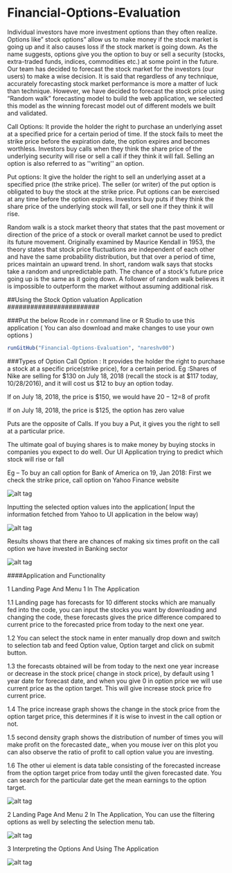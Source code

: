 # Financial-Options-Evaluation

Individual investors have more investment options than they often realize. Options like” stock options” allow us to make money if the stock market is going up and it also causes loss if the stock market is going down. As the name suggests, options give you the option to buy or sell a security (stocks, extra-traded funds, indices, commodities etc.) at some point in the future. Our team has decided to forecast the stock market for the investors (our users) to make a wise decision. It is said that regardless of any technique, accurately forecasting stock market performance is more a matter of luck than technique. However,  we have decided to forecast the stock price using “Random walk” forecasting model to build the web application, we selected this model as the winning forecast model out of different models we built and validated.

Call Options: It provide the holder the right to purchase an underlying asset at a specified price for a certain period of time. If the stock fails to meet the strike price before the expiration date, the option expires and becomes worthless. Investors buy calls when they think the share price of the underlying security will rise or sell a call if they think it will fall. Selling an option is also referred to as ''writing'' an option.

Put options: It give the holder the right to sell an underlying asset at a specified price (the strike price). The seller (or writer) of the put option is obligated to buy the stock at the strike price. Put options can be exercised at any time before the option expires. Investors buy puts if they think the share price of the underlying stock will fall, or sell one if they think it will rise.

Random walk is a stock market theory that states that the past movement or direction of the price of a stock or overall market cannot be used to predict its future movement. Originally examined by Maurice Kendall in 1953, the theory states that stock price fluctuations are independent of each other and have the same probability distribution, but that over a period of time, prices maintain an upward trend. In short, random walk says that stocks take a random and unpredictable path. The chance of a stock's future price going up is the same as it going down. A follower of random walk believes it is impossible to outperform the market without assuming additional risk.

##Using the Stock Option valuation Application ########################

###Put the below Rcode in r command line or R Studio to use this application ( You can also download and make changes to use your own options )

```r
runGitHub("Financial-Options-Evaluation", "nareshv00")
```

###Types of Option
Call Option :  It provides the holder the right to purchase a stock at a specific price(strike price), for a certain period.
Eg :Shares of Nike are selling for $130 on July 18, 2018 (recall the stock is at $117 today, 10/28/2016), and it will cost us $12 to buy an option today. 

If on July 18, 2018, the price is $150, we would have $20-12=$8 of profit

If on July 18, 2018, the price is $125, the option has zero value

Puts are the opposite of Calls. If you buy a Put, it gives you the right to sell at a particular price.

The ultimate goal of buying shares is to make money by buying stocks in companies you expect to do well.
Our UI Application trying to predict which stock will rise or fall 

Eg – To buy an call option for Bank of America on 19, Jan 2018:
 First we check the strike price, call option on Yahoo Finance website

![alt tag](https://cloud.githubusercontent.com/assets/19517513/20690351/1ae3d14a-b598-11e6-978d-4686bf12c7f5.PNG)

Inputting the selected option values into the application( Input the information fetched from Yahoo to UI application in the below way)

![alt tag](https://cloud.githubusercontent.com/assets/19517513/20690616/ac62f0fa-b599-11e6-8486-1d774dc38f65.PNG)

Results shows that there are chances of making six times profit on the call option we have invested in Banking sector

![alt tag](https://cloud.githubusercontent.com/assets/19517513/20690352/1aeda2f6-b598-11e6-9cd4-b15591dd61a4.PNG)



####Application and Functionality

1 Landing Page And Menu 1 In The Application
  
  1.1 Landing page has forecasts for 10 different stocks which are manually fed into the code, you can input the stocks you want by downloading and changing the code, these forecasts gives the price difference compared to current price to the forecasted price from today to the next one year.
  
  1.2 You can select the stock name in enter manually drop down and switch to selection tab and feed Option value, Option target and click on submit button.
  
  1.3 the forecasts obtained will be from today to the next one year increase or decrease in the stock price( change in stock price), by default  using 1 year date for forecast date, and when you give 0 in option price we will use current price as the option target. This will give increase stock price fro current price.
  
  1.4 The price increase graph shows the change in the stock price from the option target price, this determines if it is wise to invest in the call option or not.
  
  1.5 second density graph shows the distribution of number of times you will make profit on the forecasted date,, when you mouse iver on this plot you can also observe the ratio of profit to call option value you are investing.
  
  1.6 The other ui element is data table consisting of the forecasted increase from the option target price from today until the given forecasted date. You can search for the particular date get the mean earnings to the option target. 
  

![alt tag](https://cloud.githubusercontent.com/assets/19517513/20689286/a379a97c-b592-11e6-8032-5d8b485082f8.png)


2 Landing Page And Menu 2 In The Application, You can use the filtering options as well by selecting the selection menu tab.

![alt tag](https://cloud.githubusercontent.com/assets/19517513/20689288/a3811144-b592-11e6-907f-502e7df1b2cc.png)


3 Interpreting the Options And Using The Application

![alt tag](https://cloud.githubusercontent.com/assets/19517513/20689285/a3716564-b592-11e6-91f9-016f27e71dc1.png)





